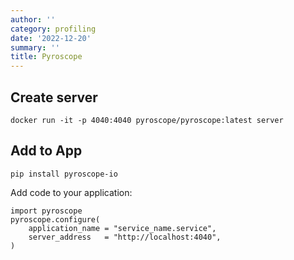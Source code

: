 ```yaml
---
author: ''
category: profiling
date: '2022-12-20'
summary: ''
title: Pyroscope
---
```


## Create server

    docker run -it -p 4040:4040 pyroscope/pyroscope:latest server

## Add to App

    pip install pyroscope-io

Add code to your application:

    import pyroscope
    pyroscope.configure(
        application_name = "service_name.service",
        server_address   = "http://localhost:4040",
    )

